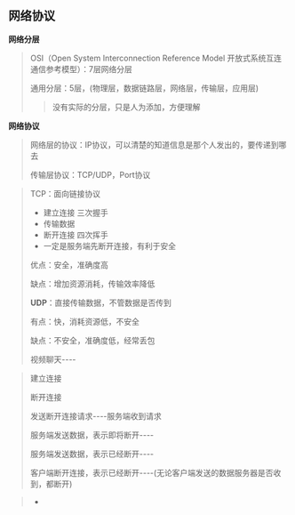 ## 网络协议

**网络分层**

> OSI（Open System Interconnection Reference Model 开放式系统互连通信参考模型）：7层网络分层
>
> 通用分层：5层，(物理层，数据链路层，网络层，传输层，应用层)
>
> > 没有实际的分层，只是人为添加，方便理解

**网络协议**

> 网络层的协议：IP协议，可以清楚的知道信息是那个人发出的，要传递到哪去
>
> 传输层协议：TCP/UDP，Port协议

> TCP：面向链接协议
>
> - 建立连接  三次握手
> - 传输数据
> - 断开连接 四次挥手 
> - 一定是服务端先断开连接，有利于安全
>
> 优点：安全，准确度高
>
> 缺点：增加资源消耗，传输效率降低
>
> **UDP**：直接传输数据，不管数据是否传到
>
> 有点：快，消耗资源低，不安全
>
> 缺点：不安全，准确度低，经常丢包
>
> 视频聊天---- 

> 建立连接
>
> 断开连接
>
> 发送断开连接请求----服务端收到请求
>
> 服务端发送数据，表示即将断开----
>
> 服务端发送数据，表示已经断开----
>
> 客户端断开连接，表示已经断开----(无论客户端发送的数据服务器是否收到，都断开)

> - 